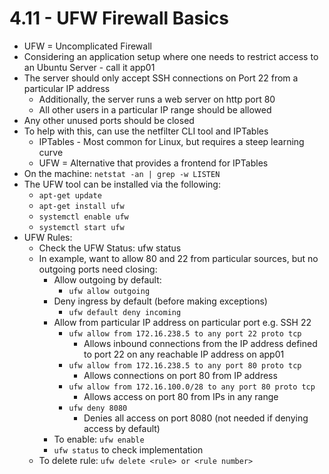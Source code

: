 # 4.11 - UFW Firewall Basics

- UFW = Uncomplicated Firewall
- Considering an application setup where one needs to restrict access to an Ubuntu Server - call it app01
- The server should only accept SSH connections on Port 22 from a particular IP address
  - Additionally, the server runs a web server on http port 80
  - All other users in a particular IP range should be allowed
- Any other unused ports should be closed
- To help with this, can use the netfilter CLI tool and IPTables
  - IPTables - Most common for Linux, but requires a steep learning curve
  - UFW = Alternative that provides a frontend for IPTables
- On the machine: `netstat -an | grep -w LISTEN`
- The UFW tool can be installed via the following:
  - `apt-get update`
  - `apt-get install ufw`
  - `systemctl enable ufw`
  - `systemctl start ufw`
- UFW Rules:
  - Check the UFW Status: ufw status
  - In example, want to allow 80 and 22 from particular sources, but no outgoing
ports need closing:
    - Allow outgoing by default:
      - `ufw allow outgoing`
    - Deny ingress by default (before making exceptions)
      - `ufw default deny incoming`
    - Allow from particular IP address on particular port e.g. SSH 22
      - `ufw allow from 172.16.238.5 to any port 22 proto tcp`
        - Allows inbound connections from the IP address defined to port 22 on any reachable IP address on app01
      - `ufw allow from 172.16.238.5 to any port 80 proto tcp`
        - Allows connections on port 80 from IP address
      - `ufw allow from 172.16.100.0/28 to any port 80 proto tcp`
        - Allows access on port 80 from IPs in any range
      - `ufw deny 8080`
        - Denies all access on port 8080 (not needed if denying access by default)
    - To enable: `ufw enable`
    - `ufw status` to check implementation
  - To delete rule: `ufw delete <rule> or <rule number>`